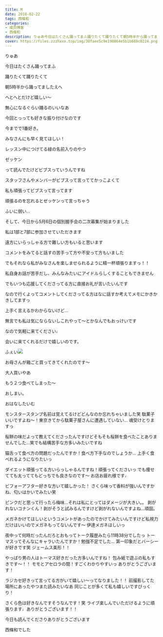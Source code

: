 ```yaml
---
title: M
date: 2018-02-22
tags: 西條和
categories: 
- 成员博客
- 西條和
description: りゅあ今日はたくさん踊ってまふ踊りたくて踊りたくて朝5時半から踊ってましたえへへとへとだけど嬉しい〜無心になるぐらい...
cover: https://files.zzzhxxx.top/img/38faee5c9e190864e5b1b669c0224.png 
---
```







りゅあ








今日はたくさん踊ってまふ







踊りたくて踊りたくて







朝5時半から踊ってましたえへ






へとへとだけど嬉しい〜



無心になるぐらい踊るのいいなあ






今回とっっても好きな振り付けなのです



今までで1番好き。





みなさんにも早く見てほしい！







レッスン中につけてる緑の名前入りのやつ









ゼッケン







って読んでたけどビブスっていうんですね








スタッフさんやメンバーがビブスって言っててかっこよくて




私も頑張ってビブスって言ってます





頑張るのを忘れるとゼッケンって言っちゃう






ふいに弱い…









そして、今日から5月6日の個別握手会の二次募集が始まりました







私は1部と7部に参加させていただきます







遠方にいらっしゃる方で難しい方もいると思います







コメントをみてると話すの苦手って方や不安って方もいました








でもそれなら私がみなさんを楽しませられるように精一杯頑張りますっ！！







私自身お話が苦手だし、みんなみたいにアイドルらしくすることもできません






でもいつも応援してくださってる方に直接お礼が言いたいんです








なので行くよってコメントしてくださってる方はなに話すか考えてメモにかきかきしてますっ





上手く言えるかわからないけど…






無言でも私は気にならないしこれやって〜とかなんでもおっけいです






なので気軽に来てください♩







会いに来てくれるだけで嬉しいのです。





ふぇい![](https://files.zzzhxxx.top/img/38faee5c9e190864e5b1b669c0224.png)







お母さんが箱ごと買ってきてくれたのです〜





大人買いやあ




もう２つ食べてしまった〜






おしまい。






おはなしたいむ




モンスタースタンプ名前は覚えてるけどどんなのか忘れちゃいました笑
駄菓子いいですよね〜！東京きてから駄菓子屋さんに遭遇していない…
魂受けとりますっ




桜餅の味だよって教えてくださったんですけどそもそも桜餅を食べたことありませんでした…笑でも結構苦手な方多いみたいですね




猫舌って食べ方の問題だったんですか！食べ方下手なのでしょうか…
上手く食べれるようになりたいっ




ダイエット頑張ってる方いらっしゃるんですね！頑張ってくださいっ
でも痩せてても太っててもどっちでも良きなのです〜
お店お疲れ様です♩





ビフォーアフター好きな方いて嬉しかった！
さくら味って香料が強いんですかね、匂いはかいでみたい笑




ピンクだと思って行ったら梅味…それは私にとってはダメージが大きい。。
剥がれないコナンくん！剥がそうと試みるんですけど剥がれないんですよね…頑固。





メガネかけてほしいというコメントがあったのでかけてみたいんですけど私視力だけはいいのでメガネもってないんです〜
伊達メガネほしいっ





夜中って何時だったんだろとおもってトーク履歴みたら11時38分でしたっ
トーマスってそんなにキャラいたんですか！勉強不足でした…
第一印象だとバーシーが好きです笑
ジェームス美形！！




やっぱり男の人はトーマス好きだった方多いんですね！
包み紙で遊ぶの私もすきです〜！！
モモとアセロラの間！すごくわかりやすいっ
ありがとうございます！




ラジカセ好きって言ってる方がいて嬉しい〜ってなりました！！
前撮影してた場所にあったやつまた読みたいなあ
同じことが多くて私も嬉しいですびっくり！





さくら色は好きなんですそうなんです！笑
ライブ楽しんでいただけるように頑張ります♩ありがとうございます！！













今日も読んでくださりありがとうございます





西條和でした


